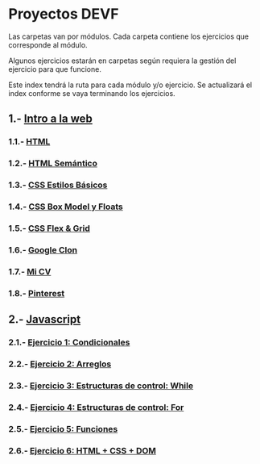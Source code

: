 # Proyectos DEVF

Las carpetas van por módulos. Cada carpeta contiene los ejercicios que corresponde al módulo.

Algunos ejercicios estarán en carpetas según requiera la gestión del ejercicio para que funcione.

Este index tendrá la ruta para cada módulo y/o ejercicio. Se actualizará el index conforme se vaya terminando los ejercicios.


## 1.- [Intro a la web](https://github.com/LuisDavidMendoza/Proyectos_DEVF/tree/main/Modulo%201%20Intro%20a%20la%20Web)
  ### 1.1.- [HTML](https://github.com/LuisDavidMendoza/Proyectos_DEVF/blob/main/Modulo%201%20Intro%20a%20la%20Web/Ejercicio%201%20HTML.html)
  ### 1.2.- [HTML Semántico](https://github.com/LuisDavidMendoza/Proyectos_DEVF/blob/main/Modulo%201%20Intro%20a%20la%20Web/Ejercicio%202%20HTML%20Semantico.html)
  ### 1.3.- [CSS Estilos Básicos](https://github.com/LuisDavidMendoza/Proyectos_DEVF/tree/main/Modulo%201%20Intro%20a%20la%20Web/Ejercicio%203%20CSS%20Estilos%20Basicos)
  ### 1.4.- [CSS Box Model y Floats](https://github.com/LuisDavidMendoza/Proyectos_DEVF/tree/main/Modulo%201%20Intro%20a%20la%20Web/Ejercicio%204%20CSS%20Box%20Model%20y%20Floats)
  ### 1.5.- [CSS Flex & Grid](https://github.com/LuisDavidMendoza/Proyectos_DEVF/tree/main/Modulo%201%20Intro%20a%20la%20Web/Ejercicio%205%20CSS%20-%20Flex%20%26%20Grid)
  ### 1.6.- [Google Clon](https://github.com/LuisDavidMendoza/Proyectos_DEVF/tree/main/Modulo%201%20Intro%20a%20la%20Web/Google%20Clon)
  ### 1.7.- [Mi CV](https://github.com/LuisDavidMendoza/Proyectos_DEVF/tree/main/Modulo%201%20Intro%20a%20la%20Web/MI%20CV)
  ### 1.8.- [Pinterest](https://github.com/LuisDavidMendoza/Proyectos_DEVF/tree/main/Modulo%201%20Intro%20a%20la%20Web/Pinterest)
## 2.- [Javascript](https://github.com/LuisDavidMendoza/Proyectos_DEVF/tree/main/Modulo%202%20Javascript)
### 2.1.- [Ejercicio 1: Condicionales](https://github.com/LuisDavidMendoza/Proyectos_DEVF/tree/main/Modulo%202%20Javascript/Ejercicio%201%20Condicionales)
### 2.2.- [Ejercicio 2: Arreglos](https://github.com/LuisDavidMendoza/Proyectos_DEVF/tree/main/Modulo%202%20Javascript/Ejercicio%202%20Arreglos)
### 2.3.- [Ejercicio 3: Estructuras de control: While](https://github.com/LuisDavidMendoza/Proyectos_DEVF/tree/main/Modulo%202%20Javascript/Ejercicio%203%20While)
### 2.4.- [Ejercicio 4: Estructuras de control: For](https://github.com/LuisDavidMendoza/Proyectos_DEVF/tree/main/Modulo%202%20Javascript/Ejercicio%204%20For)
### 2.5.- [Ejercicio 5: Funciones](https://github.com/LuisDavidMendoza/Proyectos_DEVF/tree/main/Modulo%202%20Javascript/Ejercicio%205%20Funciones)
### 2.6.- [Ejercicio 6: HTML + CSS + DOM](https://github.com/LuisDavidMendoza/Proyectos_DEVF/tree/main/Modulo%202%20Javascript/Ejercicio%206%20HTML%20%2B%20CSS%20%2B%20DOM)
